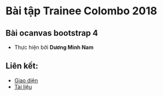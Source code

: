 # Bài tập Trainee Colombo 2018
## Bài ocanvas bootstrap 4
- Thực hiện bởi __Dương Minh Nam__

## Liên kết:
- [Giao diện](https://duongnam99.github.io/Bootstrap4-part3/app)
- [Tài liệu](https://www.youtube.com/playlist?list=PLUoqTnNH-2XyNhhLuYrrmrmV46jVw6RHF)


